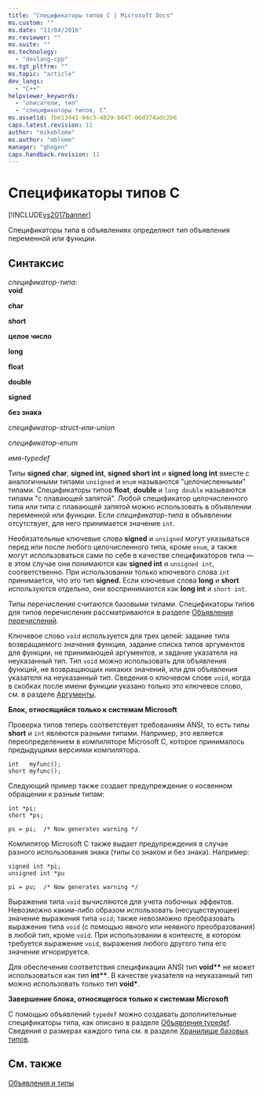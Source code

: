 ```yaml
---
title: "Спецификаторы типов C | Microsoft Docs"
ms.custom: ""
ms.date: "11/04/2016"
ms.reviewer: ""
ms.suite: ""
ms.technology: 
  - "devlang-cpp"
ms.tgt_pltfrm: ""
ms.topic: "article"
dev_langs: 
  - "C++"
helpviewer_keywords: 
  - "описатели, тип"
  - "спецификаторы типов, C"
ms.assetid: fbe13441-04c3-4829-b047-06d374adc2b6
caps.latest.revision: 11
author: "mikeblome"
ms.author: "mblome"
manager: "ghogen"
caps.handback.revision: 11
---
```

# Спецификаторы типов C
[!INCLUDE[vs2017banner](../assembler/inline/includes/vs2017banner.md)]

Спецификаторы типа в объявлениях определяют тип объявления переменной или функции.  
  
## Синтаксис  
 *спецификатор\-типа*:  
 **void**  
  
 **char**  
  
 **short**  
  
 **целое число**  
  
 **long**  
  
 **float**  
  
 **double**  
  
 **signed**  
  
 **без знака**  
  
 *спецификатор\-struct\-или\-union*  
  
 *спецификатор\-enum*  
  
 *имя\-typedef*  
  
 Типы **signed char**, **signed int**, **signed short int** и **signed long int** вместе с аналогичными типами `unsigned` и `enum` называются "целочисленными" типами.  Спецификаторы типов **float**, **double** и `long double` называются типами "с плавающей запятой".  Любой спецификатор целочисленного типа или типа с плавающей запятой можно использовать в объявлении переменной или функции.  Если *спецификатор\-типа* в объявлении отсутствует, для него принимается значение `int`.  
  
 Необязательные ключевые слова **signed** и `unsigned` могут указываться перед или после любого целочисленного типа, кроме `enum`, а также могут использоваться сами по себе в качестве спецификаторов типа — в этом случае они понимаются как **signed int** и `unsigned int`, соответственно.  При использовании только ключевого слова `int` принимается, что это тип **signed**.  Если ключевые слова **long** и **short** используются отдельно, они воспринимаются как **long int** и `short int`.  
  
 Типы перечисления считаются базовыми типами.  Спецификаторы типов для типов перечисления рассматриваются в разделе [Объявления перечислений](../c-language/c-enumeration-declarations.md).  
  
 Ключевое слово `void` используется для трех целей: задание типа возвращаемого значения функции, задание списка типов аргументов для функции, не принимающей аргументов, и задание указателя на неуказанный тип.  Тип `void` можно использовать для объявления функций, не возвращающих никаких значений, или для объявления указателя на неуказанный тип.  Сведения о ключевом слове `void`, когда в скобках после имени функции указано только это ключевое слово, см. в разделе [Аргументы](../c-language/arguments.md).  
  
 **Блок, относящийся только к системам Microsoft**  
  
 Проверка типов теперь соответствует требованиям ANSI, то есть типы **short** и `int` являются разными типами.  Например, это является переопределением в компиляторе Microsoft C, которое принималось предыдущими версиями компилятора.  
  
```  
int   myfunc();  
short myfunc();  
```  
  
 Следующий пример также создает предупреждение о косвенном обращении к разным типам:  
  
```  
int *pi;  
short *ps;  
  
ps = pi;  /* Now generates warning */  
```  
  
 Компилятор Microsoft C также выдает предупреждения в случае разного использования знака \(типы со знаком и без знака\).  Например:  
  
```  
signed int *pi;  
unsigned int *pu  
  
pi = pu;  /* Now generates warning */  
```  
  
 Выражения типа `void` вычисляются для учета побочных эффектов.  Невозможно каким\-либо образом использовать \(несуществующее\) значение выражения типа `void`; также невозможно преобразовать выражение типа `void` \(с помощью явного или неявного преобразования\) в любой тип, кроме `void`.  При использовании в контексте, в котором требуется выражение `void`, выражения любого другого типа его значение игнорируется.  
  
 Для обеспечения соответствия спецификации ANSI тип **void\*\*** не может использоваться как тип **int\*\***.  В качестве указателя на неуказанный тип можно использовать только тип **void\***.  
  
 **Завершение блока, относящегося только к системам Microsoft**  
  
 С помощью объявлений `typedef` можно создавать дополнительные спецификаторы типа, как описано в разделе [Объявления typedef](../c-language/typedef-declarations.md).  Сведения о размерах каждого типа см. в разделе [Хранилище базовых типов](../c-language/storage-of-basic-types.md).  
  
## См. также  
 [Объявления и типы](../c-language/declarations-and-types.md)